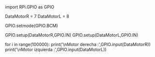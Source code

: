 



import RPi.GPIO as GPIO

DataMotorR = 7
DataMotorL = 8

GPIO.setmode(GPIO.BCM)

GPIO.setup(DataMotorR,GPIO.IN)
GPIO.setup(DataMotorL,GPIO.IN)


for i in range(100000):
    print('\nMotor derecha   :',GPIO.input(DataMotorR))
    print('\nMotor izquierda :',GPIO.input(DataMotorL))